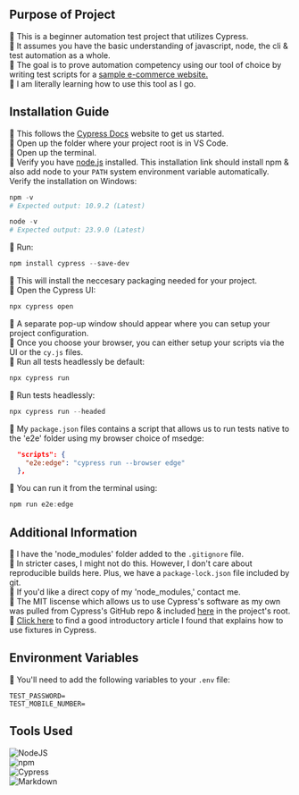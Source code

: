 ## Purpose of Project
🔸 This is a beginner automation test project that utilizes Cypress.<br>
🔸 It assumes you have the basic understanding of javascript, node, the cli & test automation as a whole.<br>
🔸 The goal is to prove automation competency using our tool of choice by writing test scripts for a [sample e-commerce website.](https://automationexercise.com/)<br>
🔸 I am literally learning how to use this tool as I go.

## Installation Guide
🔸 This follows the [Cypress Docs](https://docs.cypress.io/) website to get us started.<br>
🔸 Open up the folder where your project root is in VS Code.<br>
🔸 Open up the terminal.<br>
🔸 Verify you have [node.js](https://nodejs.org/en/download/) installed. This installation link should install npm & also add node to your `PATH` system environment variable automatically. Verify the installation on Windows:
```ps1
npm -v
# Expected output: 10.9.2 (Latest)

node -v
# Expected output: 23.9.0 (Latest)
```

🔸 Run:
```ps1
npm install cypress --save-dev
```
🔸 This will install the neccesary packaging needed for your project.<br>
🔸 Open the Cypress UI:
```ps1
npx cypress open
```
🔸 A separate pop-up window should appear where you can setup your project configuration.<br>
🔸 Once you choose your browser, you can either setup your scripts via the UI or the `cy.js` files.<br>
🔸 Run all tests headlessly be default:
```ps1
npx cypress run
```
🔸 Run tests headlessly:
```ps1
npx cypress run --headed
```
🔸 My `package.json` files contains a script that allows us to run tests native to the 'e2e' folder using my browser choice of msedge:
```json
  "scripts": {
    "e2e:edge": "cypress run --browser edge"
  },
```
🔸 You can run it from the terminal using:
```ps1
npm run e2e:edge
```
## Additional Information
🔸 I have the 'node_modules' folder added to the `.gitignore` file.<br> 
🔸 In stricter cases, I might not do this. However, I don't care about reproducible builds here. Plus, we have a `package-lock.json` file included by git.<br>
🔸 If you'd like a direct copy of my 'node_modules,' contact me.<br>
🔸 The MIT liscense which allows us to use Cypress's software as my own was pulled from Cypress's GitHub repo & included [here](./LICENSE.txt) in the project's root.<br>
🔸 [Click here](https://medium.com/@shalininagaraj1990/what-are-fixtures-in-cypress-5fd1ed0298b8) to find a good introductory article I found that explains how to use fixtures in Cypress.

## Environment Variables
🔸 You'll need to add the following variables to your `.env` file:
```.env
TEST_PASSWORD=
TEST_MOBILE_NUMBER=
```

## Tools Used
![NodeJS](https://img.shields.io/badge/node.js-6DA55F?style=for-the-badge&logo=node.js&logoColor=white)<br>
![npm](https://img.shields.io/badge/npm-%23CB3837.svg?style=for-the-badge&logo=npm&logoColor=white)<br>
![Cypress](https://img.shields.io/badge/Cypress-%2317202C.svg?style=for-the-badge&logo=cypress&logoColor=white)<br>
![Markdown](https://img.shields.io/badge/markdown-%23000000.svg?style=for-the-badge&logo=markdown&logoColor=white) 
